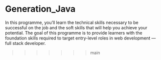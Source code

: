 
# Generation_Java
In this programme, you’ll learn the technical skills necessary to be successful on the job and the soft skills that will help you achieve your potential. The goal of this programme is to provide learners with the foundation skills required to target entry-level roles in web development — full stack developer. 
>>>>>>> main
